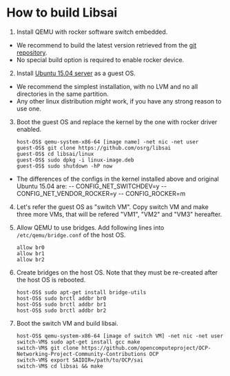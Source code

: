 # How to build Libsai
1. Install QEMU with rocker software switch embedded.
 - We recommend to build the latest version retrieved from the [git repository](http://git.qemu.org/qemu.git).
 - No special build option is required to enable rocker device.
2. Install [Ubuntu 15.04 server](http://releases.ubuntu.com/vivid/) as a guest OS.
 - We recommend the simplest installation, with no LVM and no all directories in the same partition.
 - Any other linux distribution _might_ work, if you have any strong reason to use one.
3. Boot the guest OS and replace the kernel by the one with rocker driver enabled.

    ```
    host-OS$ qemu-system-x86-64 [image name] -net nic -net user
    guest-OS$ git clone https://github.com/osrg/libsai
    guest-OS$ cd libsai/linux
    guest-OS$ sudo dpkg -i linux-image.deb
    guest-OS$ sudo shutdown -hP now
    ```

 - The differences of the configs in the kernel installed above and original Ubuntu 15.04 are:
  -- CONFIG_NET_SWITCHDEV=y
  -- CONFIG_NET_VENDOR_ROCKER=y
  -- CONFIG_ROCKER=m
4. Let's refer the guest OS as "switch VM". Copy switch VM and make three more VMs, that will be refered "VM1", "VM2" and "VM3" hereafter.
5. Allow QEMU to use bridges. Add following lines into `/etc/qemu/bridge.conf` of the host OS.

    ```
    allow br0
    allow br1
    allow br2
    ```

6. Create bridges on the host OS. Note that they must be re-created after the host OS is rebooted.

    ```
    host-OS$ sudo apt-get install bridge-utils
    host-OS$ sudo brctl addbr br0
    host-OS$ sudo brctl addbr br1
    host-OS$ sudo brctl addbr br2
    ```

7. Boot the switch VM and build libsai.

    ```
    host-OS$ qemu-system-x86-64 [image of switch VM] -net nic -net user
    switch-VM$ sudo apt-get install gcc make
    switch-VM$ git clone https://github.com/opencomputeproject/OCP-Networking-Project-Community-Contributions OCP
    switch-VM$ export SAIDIR=/path/to/OCP/sai
    switch-VM$ cd libsai && make
    ````
